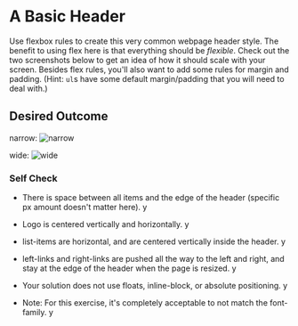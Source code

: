 # A Basic Header

Use flexbox rules to create this very common webpage header style. The benefit to using flex here is that everything should be _flexible_. Check out the two screenshots below to get an idea of how it should scale with your screen. Besides flex rules, you'll also want to add some rules for margin and padding. (Hint: `ul`s have some default margin/padding that you will need to deal with.)

## Desired Outcome

narrow:
![narrow](./desired-outcome-narrow.png)

wide: 
![wide](./desired-outcome-wide.png)

### Self Check
- There is space between all items and the edge of the header (specific px amount doesn't matter here). y
- Logo is centered vertically and horizontally. y
- list-items are horizontal, and are centered vertically inside the header. y
- left-links and right-links are pushed all the way to the left and right, and stay at the edge of the header when the page is resized. y
- Your solution does not use floats, inline-block, or absolute positioning. y

- Note: For this exercise, it's completely acceptable to not match the font-family. y